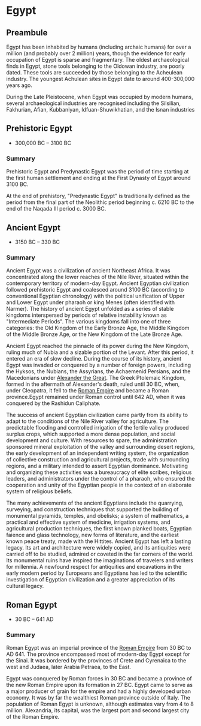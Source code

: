 # Egypt

## Preambule

Egypt has been inhabited by humans (including archaic humans) for over a million (and probably over 2 million) years, though the evidence for early occupation of Egypt is sparse and fragmentary. The oldest archaeological finds in Egypt, stone tools belonging to the Oldowan industry, are poorly dated. These tools are succeeded by those belonging to the Acheulean industry. The youngest Achulean sites in Egypt date to around 400-300,000 years ago.

During the Late Pleistocene, when Egypt was occupied by modern humans, several archaeological industries are recognised including the Silsilian, Fakhurian, Afian, Kubbaniyan, Idfuan-Shuwikhatian, and the Isnan industries

## Prehistoric Egypt

- 300,000 BC – 3100 BC

### Summary

Prehistoric Egypt and Predynastic Egypt was the period of time starting at the first human settlement and ending at the First Dynasty of Egypt around 3100 BC.

At the end of prehistory, "Predynastic Egypt" is traditionally defined as the period from the final part of the Neolithic period beginning c. 6210 BC to the end of the Naqada III period c. 3000 BC.

## Ancient Egypt

- 3150 BC – 330 BC

### Summary

Ancient Egypt was a civilization of ancient Northeast Africa. It was concentrated along the lower reaches of the Nile River, situated within the contemporary territory of modern-day Egypt. Ancient Egyptian civilization followed prehistoric Egypt and coalesced around 3100 BC (according to conventional Egyptian chronology) with the political unification of Upper and Lower Egypt under pharaoh or king Menes (often identified with Narmer). The history of ancient Egypt unfolded as a series of stable kingdoms interspersed by periods of relative instability known as "Intermediate Periods". The various kingdoms fall into one of three categories: the Old Kingdom of the Early Bronze Age, the Middle Kingdom of the Middle Bronze Age, or the New Kingdom of the Late Bronze Age.

Ancient Egypt reached the pinnacle of its power during the New Kingdom, ruling much of Nubia and a sizable portion of the Levant. After this period, it entered an era of slow decline. During the course of its history, ancient Egypt was invaded or conquered by a number of foreign powers, including the Hyksos, the Nubians, the Assyrians, the Achaemenid Persians, and the Macedonians under [Alexander the Great](alexandre_o_grande). The Greek Ptolemaic Kingdom, formed in the aftermath of Alexander's death, ruled until 30 BC, when, under Cleopatra, it fell to the [Roman Empire](imperioromano) and became a Roman province.Egypt remained under Roman control until 642 AD, when it was conquered by the Rashidun Caliphate.

The success of ancient Egyptian civilization came partly from its ability to adapt to the conditions of the Nile River valley for agriculture. The predictable flooding and controlled irrigation of the fertile valley produced surplus crops, which supported a more dense population, and social development and culture. With resources to spare, the administration sponsored mineral exploitation of the valley and surrounding desert regions, the early development of an independent writing system, the organization of collective construction and agricultural projects, trade with surrounding regions, and a military intended to assert Egyptian dominance. Motivating and organizing these activities was a bureaucracy of elite scribes, religious leaders, and administrators under the control of a pharaoh, who ensured the cooperation and unity of the Egyptian people in the context of an elaborate system of religious beliefs.

The many achievements of the ancient Egyptians include the quarrying, surveying, and construction techniques that supported the building of monumental pyramids, temples, and obelisks; a system of mathematics, a practical and effective system of medicine, irrigation systems, and agricultural production techniques, the first known planked boats, Egyptian faience and glass technology, new forms of literature, and the earliest known peace treaty, made with the Hittites. Ancient Egypt has left a lasting legacy. Its art and architecture were widely copied, and its antiquities were carried off to be studied, admired or coveted in the far corners of the world. Its monumental ruins have inspired the imaginations of travelers and writers for millennia. A newfound respect for antiquities and excavations in the early modern period by Europeans and Egyptians has led to the scientific investigation of Egyptian civilization and a greater appreciation of its cultural legacy.

## Roman Egypt

- 30 BC – 641 AD

### Summary

Roman Egypt was an imperial province of the [Roman Empire](imperioromano) from 30 BC to AD 641. The province encompassed most of modern-day Egypt except for the Sinai. It was bordered by the provinces of Crete and Cyrenaica to the west and Judaea, later Arabia Petraea, to the East.

Egypt was conquered by Roman forces in 30 BC and became a province of the new Roman Empire upon its formation in 27 BC. Egypt came to serve as a major producer of grain for the empire and had a highly developed urban economy. It was by far the wealthiest Roman province outside of Italy. The population of Roman Egypt is unknown, although estimates vary from 4 to 8 million. Alexandria, its capital, was the largest port and second largest city of the Roman Empire.